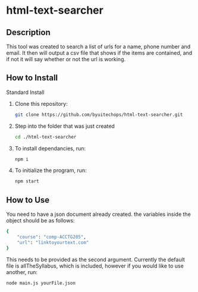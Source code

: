 # html-text-searcher
## Description 
This tool was created to search a list of urls for a name, phone number and email. It then will output a csv
file that shows if the items are contained, and if not it will say whether or not the url is working.

## How to Install

Standard Install

1. Clone this repository:
    ```bash
    git clone https://github.com/byuitechops/html-text-searcher.git
    ```
1. Step into the folder that was just created 
    ```bash
    cd ./html-text-searcher
    ```
1. To install dependancies, run:
    ```bash
    npm i
    ```

1. To initialize the program, run:
    ```bash
    npm start
    ```
<!--- TODO: Add Additional Installation/Set Up Instructions, then delete this comment  --->

## How to Use
You need to have a json document already created. 
the variables inside the object should be as follows:

```bash
{
    "course": "comp-ACCTG205",
    "url": "linktoyourtext.com"
}
```
This needs to be provided as the second argument.
Currently the default file is allTheSyllabus, which is included, however if you would like to use another, run:

```bash
node main.js yourFile.json
```
